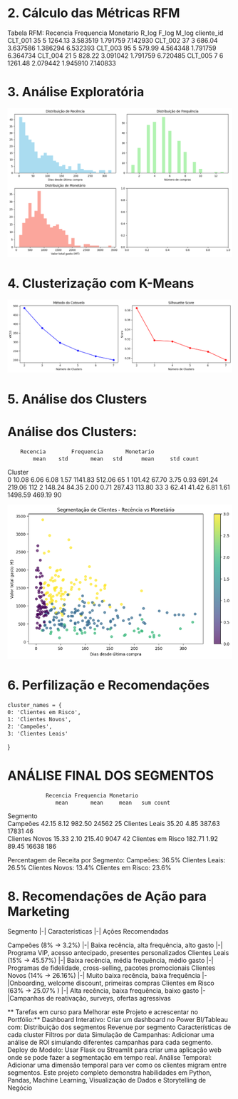 # 2. Cálculo das Métricas RFM

Tabela RFM:
            Recencia  Frequencia  Monetario     R_log     F_log     M_log
cliente_id                                                               
CLT_001           35           5    1264.13  3.583519  1.791759  7.142930
CLT_002           37           3     686.04  3.637586  1.386294  6.532393
CLT_003           95           5     579.99  4.564348  1.791759  6.364734
CLT_004           21           5     828.22  3.091042  1.791759  6.720485
CLT_005            7           6    1261.48  2.079442  1.945910  7.140833

# 3. Análise Exploratória
![alt text](img/Análise_Exploratória.png)

# 4. Clusterização com K-Means
![alt text](img/K-Means.png)

# 5. Análise dos Clusters

# Análise dos Clusters:
        Recencia        Frequencia       Monetario              
            mean    std       mean   std      mean     std count
Cluster                                                         
0          10.08   6.06       6.08  1.57   1141.83  512.06    65
1         101.42  67.70       3.75  0.93    691.24  219.06   112
2         148.24  84.35       2.00  0.71    287.43  113.80    33
3          62.41  41.42       6.81  1.61   1498.59  469.19    90

![alt text](img/analise_Clusters.png)


# 6. Perfilização e Recomendações

    cluster_names = {
    0: 'Clientes em Risco',
    1: 'Clientes Novos',
    2: 'Campeões', 
    3: 'Clientes Leais'
}

ANÁLISE FINAL DOS SEGMENTOS
==================================================
                Recencia Frequencia Monetario      
                   mean       mean     mean   sum count
Segmento                                               
Campeões          42.15       8.12   982.50  24562    25
Clientes Leais    35.20       4.85   387.63  17831    46  
Clientes Novos    15.33       2.10   215.40   9047    42
Clientes em Risco 182.71      1.92    89.45  16638   186

Percentagem de Receita por Segmento:
Campeões: 36.5%
Clientes Leais: 26.5%
Clientes Novos: 13.4%
Clientes em Risco: 23.6%

# 8. Recomendações de Ação para Marketing
Segmento |-| Características |-| Ações Recomendadas

Campeões (8% -> 3.2%) |-| Baixa recência, alta frequência, alto gasto |-| Programa VIP, acesso antecipado, presentes personalizados
Clientes Leais (15% -> 45.57%) |-| Baixa recência, média frequência, médio gasto |-| Programas de fidelidade, cross-selling, pacotes promocionais
Clientes Novos (14% -> 26.16%) |-| Muito baixa recência, baixa frequência |-|Onboarding, welcome discount, primeiras compras
Clientes em Risco (63% -> 25.07% ) |-| Alta recência, baixa frequência, baixo gasto |-|Campanhas de reativação, surveys, ofertas agressivas

** Tarefas em curso para Melhorar este Projeto e acrescentar no Portfólio:**
Dashboard Interativo: Criar um dashboard no Power BI/Tableau com:
Distribuição dos segmentos
Revenue por segmento
Características de cada cluster
Filtros por data
Simulação de Campanhas: Adicionar uma análise de ROI simulando diferentes campanhas para cada segmento.
Deploy do Modelo: Usar Flask ou Streamlit para criar uma aplicação web onde se pode fazer a segmentação em tempo real.
Análise Temporal: Adicionar uma dimensão temporal para ver como os clientes migram entre segmentos.
Este projeto completo demonstra habilidades em Python, Pandas, Machine Learning, Visualização de Dados e Storytelling de Negócio
